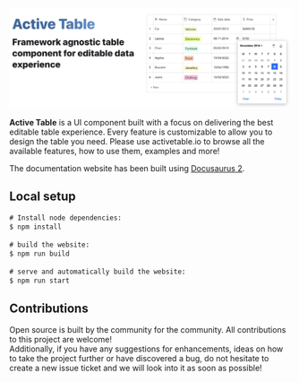 <br />

![alt text](../readme/Screenshot16.png)

<b>Active Table</b> is a UI component built with a focus on delivering the best editable table experience. Every feature is customizable to allow you to design the table you need. Please use activetable.io to browse all the available features, how to use them, examples and more!

The documentation website has been built using [Docusaurus 2](https://docusaurus.io/).

## Local setup

```
# Install node dependencies:
$ npm install

# build the website:
$ npm run build

# serve and automatically build the website:
$ npm run start
```

## Contributions

Open source is built by the community for the community. All contributions to this project are welcome!
<br> Additionally, if you have any suggestions for enhancements, ideas on how to take the project further or have discovered a bug, do not hesitate to create a new issue ticket and we will look into it as soon as possible!
